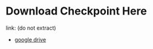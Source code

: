 # Download Checkpoint Here

link: (do not extract)

- [google drive](https://drive.google.com/drive/folders/1IcOovqgLT-6L-hMkTkBikr_oaRSuA6Zt?usp=sharing)
